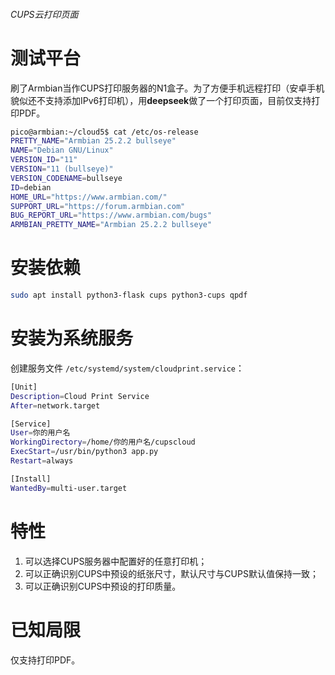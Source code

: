 ###### CUPS云打印页面

# 测试平台
刷了Armbian当作CUPS打印服务器的N1盒子。为了方便手机远程打印（安卓手机貌似还不支持添加IPv6打印机），用**deepseek**做了一个打印页面，目前仅支持打印PDF。
```bash
pico@armbian:~/cloud5$ cat /etc/os-release 
PRETTY_NAME="Armbian 25.2.2 bullseye"
NAME="Debian GNU/Linux"
VERSION_ID="11"
VERSION="11 (bullseye)"
VERSION_CODENAME=bullseye
ID=debian
HOME_URL="https://www.armbian.com/"
SUPPORT_URL="https://forum.armbian.com"
BUG_REPORT_URL="https://www.armbian.com/bugs"
ARMBIAN_PRETTY_NAME="Armbian 25.2.2 bullseye"
```
# 安装依赖
```bash
sudo apt install python3-flask cups python3-cups qpdf
```
# 安装为系统服务
创建服务文件 `/etc/systemd/system/cloudprint.service`：
```bash
[Unit]
Description=Cloud Print Service
After=network.target

[Service]
User=你的用户名
WorkingDirectory=/home/你的用户名/cupscloud
ExecStart=/usr/bin/python3 app.py
Restart=always

[Install]
WantedBy=multi-user.target
```

# 特性
1. 可以选择CUPS服务器中配置好的任意打印机；
2. 可以正确识别CUPS中预设的纸张尺寸，默认尺寸与CUPS默认值保持一致；
3. 可以正确识别CUPS中预设的打印质量。
# 已知局限
仅支持打印PDF。
